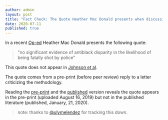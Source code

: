 ```yaml
---
author: admin
layout: post
title: "Fact Check: The Quote Heather Mac Donald presents when discussing Johnson et al comes from a passage of a pre-print that does not appear in the published work."
date: 2020-07-11
published: true
---
```


In a recent [Op-ed](https://www.wsj.com/articles/the-myth-of-systemic-police-racism-11591119883) Heather Mac Donald presents the following quote:

> "no significant evidence of antiblack disparity in the likelihood of being fatally shot by police"

This quote does not appear in [Johnson et al](https://www.pnas.org/content/116/32/15877https://www.pnas.org/content/116/32/15877).

The quote comes from a pre-print (before peer review) reply to a letter criticizing the methodology.

Reading the [pre-print](https://psyarxiv.com/dmhpu/) and the [published](https://www.pnas.org/content/117/3/1264) version reveals the quote appears in the pre-print (uploaded August 16, 2019) but not in the published literature (published, January, 21, 2020).

> note: thanks to [@ulymelendez](https://twitter.com/ulymelendez) for tracking this down.